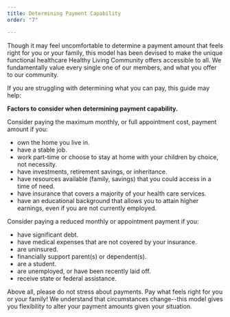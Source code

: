 ```yaml
---
title: Determining Payment Capability
order: "7"

---
```

Though it may feel uncomfortable to determine a payment amount that feels right for you or your family, this model has been devised to make the unique functional healthcare Healthy Living Community offers accessible to all. We fundamentally value every single one of our members, and what you offer to our community.

If you are struggling with determining what you can pay, this guide may help:

**Factors to consider when determining payment capability.**

Consider paying the maximum monthly, or full appointment cost, payment amount if you:

* own the home you live in.
* have a stable job.
* work part-time or choose to stay at home with your children by choice, not necessity.
* have investments, retirement savings, or inheritance.
* have resources available (family, savings) that you could access in a time of need.
* have insurance that covers a majority of your health care services.
* have an educational background that allows you to attain higher earnings, even if you are not currently employed.

Consider paying a reduced monthly or appointment payment if you:

* have significant debt.
* have medical expenses that are not covered by your insurance.
* are uninsured.
* financially support parent(s) or dependent(s).
* are a student.
* are unemployed, or have been recently laid off.
* receive state or federal assistance.

Above all, please do not stress about payments. Pay what feels right for you or your family! We understand that circumstances change--this model gives you flexibility to alter your payment amounts given your situation.